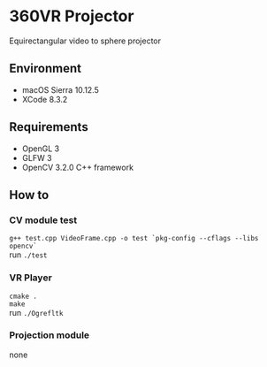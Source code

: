 # 360VR Projector

Equirectangular video to sphere projector

## Environment
- macOS Sierra 10.12.5
- XCode 8.3.2

## Requirements
- OpenGL 3
- GLFW 3
- OpenCV 3.2.0 C++ framework

## How to

### CV module test
``g++ test.cpp VideoFrame.cpp -o test `pkg-config --cflags --libs opencv` ``
<br> run `./test`

### VR Player
`cmake .`
<br> `make`
<br> run ``./Ogrefltk``

### Projection module
none